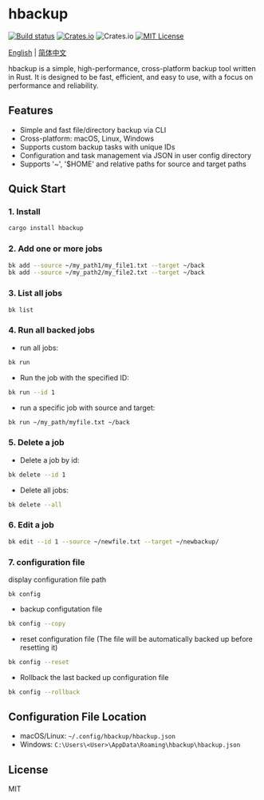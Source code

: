 # hbackup

[![Build status](https://github.com/asthetik/hbackup/workflows/build/badge.svg)](https://github.com/asthetik/hbackup/actions)
[![Crates.io](https://img.shields.io/crates/v/hbackup.svg)](https://crates.io/crates/hbackup)
![Crates.io](https://img.shields.io/crates/d/hbackup)
[![MIT License](https://img.shields.io/badge/license-MIT-blue)](LICENSE)

[English](./README.md) | [简体中文](./README.zh-CN.md)

hbackup is a simple, high-performance, cross-platform backup tool written in Rust. It is designed to be fast, efficient, and easy to use, with a focus on performance and reliability.

## Features

- Simple and fast file/directory backup via CLI
- Cross-platform: macOS, Linux, Windows
- Supports custom backup tasks with unique IDs
- Configuration and task management via JSON in user config directory
- Supports '~', '$HOME' and relative paths for source and target paths

## Quick Start

### 1. Install

```sh
cargo install hbackup
```

### 2. Add one or more jobs

```sh
bk add --source ~/my_path1/my_file1.txt --target ~/back
bk add --source ~/my_path2/my_file2.txt --target ~/back
```

### 3. List all jobs

```sh
bk list
```

### 4. Run all backed jobs

- run all jobs:

```sh
bk run
```

- Run the job with the specified ID:

```sh
bk run --id 1
```

- run a specific job with source and target:

```sh
bk run ~/my_path/myfile.txt ~/back
```

### 5. Delete a job

- Delete a job by id:

```sh
bk delete --id 1
```

- Delete all jobs:

```sh
bk delete --all
```

### 6. Edit a job

```sh
bk edit --id 1 --source ~/newfile.txt --target ~/newbackup/
```

### 7. configuration file

display configuration file path

```shell
bk config
```

- backup configutation file

```sh
bk config --copy
```

- reset configuration file (The file will be automatically backed up before resetting it)

```sh
bk config --reset
```

- Rollback the last backed up configuration file

```sh
bk config --rollback
```

## Configuration File Location

- macOS/Linux: `~/.config/hbackup/hbackup.json`
- Windows: `C:\Users\<User>\AppData\Roaming\hbackup\hbackup.json`

## License

MIT
